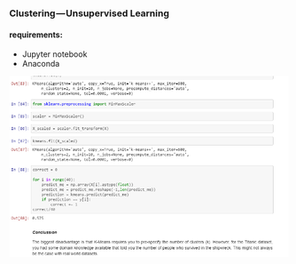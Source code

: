 
### Clustering — Unsupervised Learning

#### requirements:

* Jupyter notebook
* Anaconda

![kmeans](https://github.com/KayseMca/Projects/blob/master/Machine%20Learning/kmeans(titanic)/kmeans.png)
